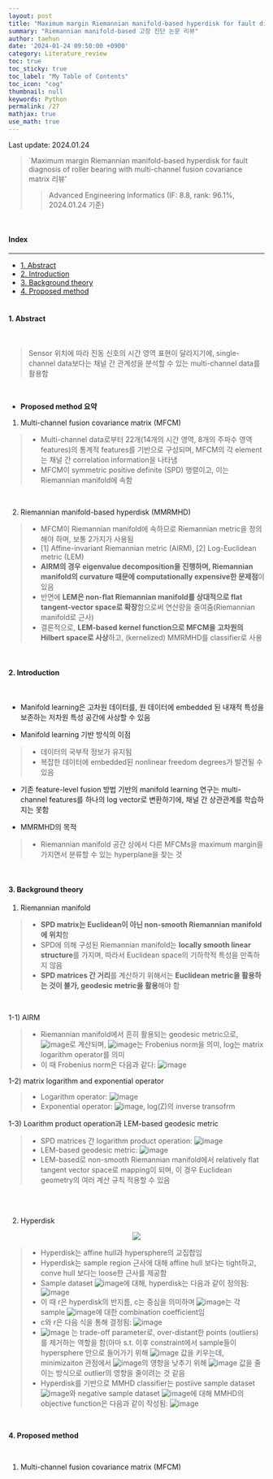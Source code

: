 ```yaml
---
layout: post
title: "Maximum margin Riemannian manifold-based hyperdisk for fault diagnosis of roller bearing with multi-channel fusion covariance matrix 리뷰"
summary: "Riemannian manifold-based 고장 진단 논문 리뷰"
author: taehun
date: '2024-01-24 09:50:00 +0900'
category: Literature_review
toc: true
toc_sticky: true
toc_label: "My Table of Contents"
toc_icon: "cog"
thumbnail: null  
keywords: Python
permalink: /27
mathjax: true
use_math: true
---
```


Last update: 2024.01.24<br>

> `Maximum margin Riemannian manifold-based hyperdisk for fault diagnosis of roller bearing with multi-channel fusion covariance matrix 리뷰'
> > Advanced Engineering Informatics (IF: 8.8, rank: 96.1%, 2024.01.24 기준)<br>

<br>

#### Index
---

- [1. Abstract](#1-abstract)
- [2. Introduction](#2-introduciton)
- [3. Background theory](#3-background-theory)
- [4. Proposed method](#4-proposed-method)<br><br>

#### **1. Abstract**

<br>

> Sensor 위치에 따라 진동 신호의 시간 영역 표현이 달라지기에, single-channel data보다는 채널 간 관계성을 분석할 수 있는 multi-channel data를 활용함<br>

<br>

- **Proposed method 요약**

1) Multi-channel fusion covariance matrix (MFCM)

> - Multi-channel data로부터 22개(14개의 시간 영역, 8개의 주파수 영역 features)의 통계적 features를 기반으로 구성되며, MFCM의 각 element는 채널 간 correlation information을 나타냄
> - MFCM이 symmetric positive definite (SPD) 행렬이고, 이는 Riemannian manifold에 속함<br>

<br>

2) Riemannian manifold-based hyperdisk (MMRMHD)

> - MFCM이 Riemannian manifold에 속하므로 Riemannian metric을 정의해야 하며, 보통 2가지가 사용됨
> - [1] Affine-invariant Riemannian metric (AIRM), [2] Log-Euclidean metric (LEM)
> - **AIRM의 경우 eigenvalue decomposition을 진행하며, Riemannian manifold의 curvature 때문에 computationally expensive한 문제점**이 있음
> - 반면에 **LEM은 non-flat Riemannian manifold를 상대적으로 flat tangent-vector space로 확장**함으로써 연산량을 줄여줌(Riemannian manifold로 근사)
> - 결론적으로, **LEM-based kernel function으로 MFCM을 고차원의 Hilbert space로 사상**하고, (kernelized) MMRMHD를 classifier로 사용<br>

<br>

#### **2. Introduction**

<br>

- Manifold learning은 고차원 데이터를, 원 데이터에 embedded 된 내재적 특성을 보존하는 저차원 특성 공간에 사상할 수 있음<br>

- Manifold learning 기반 방식의 이점
> - 데이터의 국부적 정보가 유지됨
> - 복잡한 데이터에 embedded된 nonlinear freedom degrees가 발견될 수 있음<br>

- 기존 feature-level fusion 방법 기반의 manifold learning 연구는 multi-channel features를 하나의 log vector로 변환하기에, 채널 간 상관관계를 학습하지는 못함<br>

- MMRMHD의 목적
> - Riemannian manifold 공간 상에서 다른 MFCMs을 maximum margin을 가지면서 분류할 수 있는 hyperplane을 찾는 것<br>

<br>

#### **3. Background theory**<br>

1) Riemannian manifold
> - **SPD matrix는 Euclidean이 아닌 non-smooth Riemannian manifold에 위치**함
> - SPD에 의해 구성된 Riemannian manifold는 **locally smooth linear structure**를 가지며, 따라서 Euclidean space의 기하학적 특성을 만족하지 않음
> - **SPD matrices 간 거리**를 계산하기 위해서는 **Euclidean metric을 활용하는 것이 불가, geodesic metric을 활용**해야 함<br>

<br>

1-1) AIRM
> - Riemannian manifold에서 흔히 활용되는 geodesic metric으로, ![image](https://github.com/SSSAMKIM/SSSAMKIM.github.io/assets/86653075/e5bc1387-b5c3-4b2c-a799-760f96d40719)로 계산되며, ![image](https://github.com/SSSAMKIM/SSSAMKIM.github.io/assets/86653075/b822ec94-41e1-496c-bfbf-678fdb9e9e35)는 Frobenius norm을 의미, log는 matrix logarithm operator를 의미
> - 이 때 Frobenius norm은 다음과 같다: ![image](https://github.com/SSSAMKIM/SSSAMKIM.github.io/assets/86653075/51cf39d2-35d5-4716-b8f3-aeecf8d2fe31)<br>


1-2) matrix logarithm and exponential operator
> - Logarithm operator: ![image](https://github.com/SSSAMKIM/SSSAMKIM.github.io/assets/86653075/d71f7e8b-47a6-4dd5-a973-36d73d37c5cb)
> - Exponential operator: ![image](https://github.com/SSSAMKIM/SSSAMKIM.github.io/assets/86653075/810a10dd-3a10-4fd0-9b85-3ae53810c5c7), log(Z)의 inverse transofrm<br>

1-3) Loarithm product operation과 LEM-based geodesic metric
> - SPD matrices 간 logarithm product operation: ![image](https://github.com/SSSAMKIM/SSSAMKIM.github.io/assets/86653075/41e1fe3a-add5-45ba-a83b-c08af55c3d9e)
> - LEM-based geodesic metric: ![image](https://github.com/SSSAMKIM/SSSAMKIM.github.io/assets/86653075/e889c20d-4aca-4b64-b264-5aa10af2ab17)
> - LEM-based로 non-smooth Riemannian manifold에서 relatively flat tangent vector space로 mapping이 되며, 이 경우 Euclidean geometry의 여러 계산 규칙 적용할 수 있음
 <br>

<br>

2) Hyperdisk

<p align = "center">
  <img src = "https://github.com/SSSAMKIM/SSSAMKIM.github.io/assets/86653075/a2fb7765-5645-4a6a-ad7c-599af53f758d">
</p>

> - Hyperdisk는 affine hull과 hypersphere의 교집합임
> - Hyperdisk는 sample region 근사에 대해 affine hull 보다는 tight하고, conve hull 보다는 loose한 근사를 제공함
> - Sample dataset ![image](https://github.com/SSSAMKIM/SSSAMKIM.github.io/assets/86653075/8dcb3881-f724-43b5-a3b6-96f23c317bb3)에 대해, hyperdisk는 다음과 같이 정의됨: ![image](https://github.com/SSSAMKIM/SSSAMKIM.github.io/assets/86653075/30e60a12-f3f3-4bb9-96e9-65256e6a5fa5)
> - 이 때 r은 hyperdisk의 반지름, c는 중심을 의미하며 ![image](https://github.com/SSSAMKIM/SSSAMKIM.github.io/assets/86653075/43ed32dc-f101-45b9-ac5b-0654f7c99293)는 각 sample ![image](https://github.com/SSSAMKIM/SSSAMKIM.github.io/assets/86653075/c5f6c472-ec60-4fc6-a22a-257eaaea3b34)에 대한 combination coefficient임
> - c와 r은 다음 식을 통해 결정됨: ![image](https://github.com/SSSAMKIM/SSSAMKIM.github.io/assets/86653075/c8b97a14-a8d1-4000-ae16-c4bda82b99d2)
> - ![image](https://github.com/SSSAMKIM/SSSAMKIM.github.io/assets/86653075/5dc7b486-f67f-4112-8b51-d51f81afbaf8)
는 trade-off parameter로, over-distant한 points (outliers)를 제거하는 역할을 함(아마 s.t. 이후 constraint에서 sample들이 hypersphere 안으로 들어가기 위해 ![image](https://github.com/SSSAMKIM/SSSAMKIM.github.io/assets/86653075/74983bcc-0c65-4153-84fb-f0bf541e83dd) 값을 키우는데, minimizaiton 관점에서 ![image](https://github.com/SSSAMKIM/SSSAMKIM.github.io/assets/86653075/75cbb607-fc40-4587-bed3-86d9e94b282f)의 영향을 낮추기 위해 ![image](https://github.com/SSSAMKIM/SSSAMKIM.github.io/assets/86653075/e386bddb-1387-43d5-8d08-f801fb5e13ff) 값을 줄이는 방식으로 outlier의 영향을 줄이려는 것 같음
> - Hyperdisk를 기반으로 MMHD classifier는 postiive sample dataset ![image](https://github.com/SSSAMKIM/SSSAMKIM.github.io/assets/86653075/f3cc9256-2e0f-4778-b5b8-013ff1d25032)와 negative sample dataset ![image](https://github.com/SSSAMKIM/SSSAMKIM.github.io/assets/86653075/bc393b9e-7743-49ef-ab8e-6fb652c12480)에 대해 MMHD의 objective function은 다음과 같이 작성됨: ![image](https://github.com/SSSAMKIM/SSSAMKIM.github.io/assets/86653075/19515bd9-614f-4c62-a737-b3b7d0ba30c7)<br>

<br>

**4. Proposed method**

<br>

1) Multi-channel fusion covariance matrix (MFCM)

